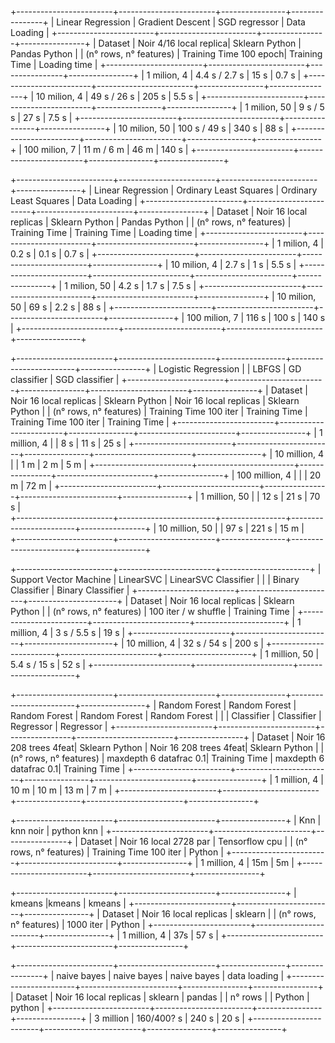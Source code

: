 +------------------------+------------------------+----------------+----------------+
|    Linear Regression   | Gradient Descent       | SGD regressor  | Data Loading   |
+------------------------+------------------------+----------------+----------------+
| Dataset                | Noir 4/16 local replica| Sklearn Python | Pandas Python  |
| (n° rows, n° features) | Training Time 100 epoch| Training Time  | Loading time   |
+------------------------+------------------------+----------------+----------------+
| 1 milion, 4            |       4.4 s / 2.7 s    |      15 s      |      0.7 s     |
+------------------------+------------------------+----------------+----------------+
| 10 milion, 4           |       49 s / 26 s      |      205 s     |      5.5 s     |
+------------------------+------------------------+----------------+----------------+
| 1 milion, 50           |       9 s / 5 s        |      27 s      |      7.5 s     |
+------------------------+------------------------+----------------+----------------+
| 10 milion, 50          |       100 s / 49 s     |      340 s     |      88 s      |
+------------------------+------------------------+----------------+----------------+
| 100 milion, 7          |       11 m / 6 m       |      46 m      |      140 s     |
+------------------------+------------------------+----------------+----------------+





+------------------------+------------------------+------------------------+----------------+
|    Linear Regression   | Ordinary Least Squares | Ordinary Least Squares | Data Loading   |
+------------------------+------------------------+------------------------+----------------+
| Dataset                | Noir 16 local replicas | Sklearn Python         | Pandas Python  |
| (n° rows, n° features) | Training Time          | Training Time          | Loading time   |
+------------------------+------------------------+------------------------+----------------+
| 1 milion, 4            |         0.2 s          |          0.1 s         |      0.7 s     |
+------------------------+------------------------+------------------------+----------------+
| 10 milion, 4           |         2.7 s          |          1 s           |      5.5 s     |
+------------------------+------------------------+------------------------+----------------+
| 1 milion, 50           |         4.2 s          |          1.7 s         |      7.5 s     |
+------------------------+------------------------+------------------------+----------------+
| 10 milion, 50          |         69 s           |          2.2 s         |      88 s      |
+------------------------+------------------------+------------------------+----------------+
| 100 milion, 7          |         116 s          |          100 s         |      140 s     |
+------------------------+------------------------+------------------------+----------------+





+------------------------+------------------------+----------------+------------------------+----------------+
|   Logistic Regression  |                        | LBFGS          | GD classifier          | SGD classifier |
+------------------------+------------------------+----------------+------------------------+----------------+
| Dataset                | Noir 16 local replicas | Sklearn Python | Noir 16 local replicas | Sklearn Python |
| (n° rows, n° features) | Training Time 100 iter | Training Time  | Training Time 100 iter | Training Time  |
+------------------------+------------------------+----------------+------------------------+----------------+
| 1 million, 4            |                        |      8 s       |         11 s           |      25 s      |
+------------------------+------------------------+----------------+------------------------+----------------+
| 10 million, 4           |                        |      1 m       |         2 m            |      5 m       |
+------------------------+------------------------+----------------+------------------------+----------------+
| 100 million, 4          |                        |                |         20 m           |      72 m      |
+------------------------+------------------------+----------------+------------------------+----------------+
| 1 million, 50           |                        |      12 s      |         21 s           |      70 s      |              
+------------------------+------------------------+----------------+------------------------+----------------+
| 10 million, 50          |                        |      97 s      |         221 s          |      15 m      |              
+------------------------+------------------------+----------------+------------------------+----------------+




+------------------------+------------------------+----------------------+
| Support Vector Machine | LinearSVC              | LinearSVC Classifier |
|                        | Binary Classifier      | Binary Classifier    |
+------------------------+------------------------+----------------------+
| Dataset                | Noir 16 local replicas | Sklearn Python       |
| (n° rows, n° features) | 100 iter / w shuffle   | Training Time        |
+------------------------+------------------------+----------------------+
| 1 million, 4            |       3 s / 5.5 s      |         19 s         |
+------------------------+------------------------+----------------------+
| 10 million, 4           |       32 s / 54 s      |         200 s        |
+------------------------+------------------------+----------------------+
| 1 million, 50           |       5.4 s / 15 s     |         52 s         |
+------------------------+------------------------+----------------------+





+------------------------+------------------------+----------------+------------------------+----------------+
|      Random Forest     | Random Forest          | Random Forest  | Random Forest          | Random Forest  |
|                        | Classifier             | Classifier     | Regressor              | Regressor      |
+------------------------+------------------------+----------------+------------------------+----------------+
| Dataset                | Noir 16 208 trees 4feat| Sklearn Python | Noir 16 208 trees 4feat| Sklearn Python |
| (n° rows, n° features) | maxdepth 6 datafrac 0.1| Training Time  | maxdepth 6 datafrac 0.1| Training Time  |
+------------------------+------------------------+----------------+------------------------+----------------+
| 1 million, 4            |           10 m         |      10 m      |          13 m          |      7 m       |
+------------------------+------------------------+----------------+------------------------+----------------+



+------------------------+------------------------+----------------+
|     Knn                |       knn   noir       |   python  knn  | 
+------------------------+------------------------+----------------+
| Dataset                | Noir 16 local 2728 par | Tensorflow cpu |
| (n° rows, n° features) | Training Time 100 iter | Python         |
+------------------------+------------------------+----------------+
| 1 million, 4           |        15m             |       5m       | 
+------------------------+------------------------+----------------+


+------------------------+------------------------+----------------+
|     kmeans             |kmeans                  |  kmeans        | 
+------------------------+------------------------+----------------+
| Dataset                | Noir 16 local replicas | sklearn        |
| (n° rows, n° features) |  1000 iter             | Python         |
+------------------------+------------------------+----------------+
| 1 million, 4           |       37s              |      57 s      | 
+------------------------+------------------------+----------------+


+------------------------+------------------------+----------------+----------------+
|     naive bayes        | naive bayes            |  naive bayes   |   data loading |
+------------------------+------------------------+----------------+----------------+
| Dataset                | Noir 16 local replicas | sklearn        |    pandas      |
| n° rows                |                        | Python         |    python      |
+------------------------+------------------------+----------------+----------------+
| 3 million              |        160/400? s      |     240 s      |      20 s      |
+------------------------+------------------------+----------------+----------------+
